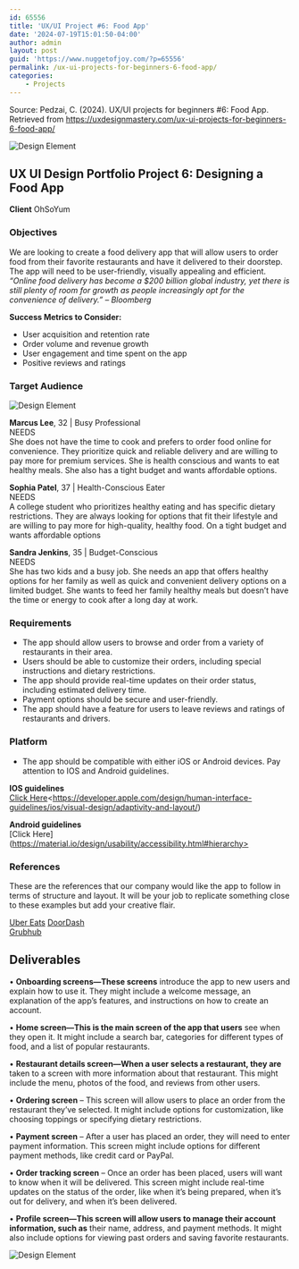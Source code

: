 ```yaml
---
id: 65556
title: 'UX/UI Project #6: Food App'
date: '2024-07-19T15:01:50-04:00'
author: admin
layout: post
guid: 'https://www.nuggetofjoy.com/?p=65556'
permalink: /ux-ui-projects-for-beginners-6-food-app/
categories:
    - Projects
---
```


Source: Pedzai, C. (2024). UX/UI projects for beginners #6: Food App. Retrieved from https://uxdesignmastery.com/ux-ui-projects-for-beginners-6-food-app/

![Design Element](https://uxdesignmastery.com/wp-content/uploads/2023/05/Takeawayfood.png)

## UX UI Design Portfolio Project 6: Designing a Food App

**Client** OhSoYum

### Objectives

We are looking to create a food delivery app that will allow users to order food from their favorite restaurants and have it delivered to their doorstep. The app will need to be user-friendly, visually appealing and efficient. *“Online food delivery has become a $200 billion global industry, yet there is still plenty of room for growth as people increasingly opt for the convenience of delivery.” – Bloomberg*

**Success Metrics to Consider:**  
- User acquisition and retention rate  
- Order volume and revenue growth  
- User engagement and time spent on the app  
- Positive reviews and ratings

### Target Audience

![Design Element](https://uxdesignmastery.com/wp-content/uploads/2023/05/Target-Audience-Food-App-1024x338.png)

**Marcus Lee**, 32 | Busy Professional  
NEEDS  
She does not have the time to cook and prefers to order food online for convenience. They prioritize quick and reliable delivery and are willing to pay more for premium services. She is health conscious and wants to eat healthy meals. She also has a tight budget and wants affordable options.

**Sophia Patel**, 37 | Health-Conscious Eater  
NEEDS  
A college student who prioritizes healthy eating and has specific dietary restrictions. They are always looking for options that fit their lifestyle and are willing to pay more for high-quality, healthy food. On a tight budget and wants affordable options

**Sandra Jenkins**, 35 | Budget-Conscious  
NEEDS  
She has two kids and a busy job. She needs an app that offers healthy options for her family as well as quick and convenient delivery options on a limited budget. She wants to feed her family healthy meals but doesn’t have the time or energy to cook after a long day at work.

### Requirements

- The app should allow users to browse and order from a variety of restaurants in their area.
- Users should be able to customize their orders, including special instructions and dietary restrictions.
- The app should provide real-time updates on their order status, including estimated delivery time.
- Payment options should be secure and user-friendly.
- The app should have a feature for users to leave reviews and ratings of restaurants and drivers.

### Platform

- The app should be compatible with either iOS or Android devices. Pay attention to IOS and Android guidelines.

**IOS guidelines**  
[Click Here](http://https//developer.apple.com/design/human-interface-guidelines/ios/visual-design/adaptivity-and-layout/)<https://developer.apple.com/design/human-interface-guidelines/ios/visual-design/adaptivity-and-layout/)

**Android guidelines**  
[Click Here](https://material.io/design/usability/accessibility.html#hierarchy>

### References

These are the references that our company would like the app to follow in terms of structure and layout. It will be your job to replicate something close to these examples but add your creative flair.

[Uber Eats](https://www.ubereats.com/)
[DoorDash](https://www.doordash.com/)  
[Grubhub](https://www.grubhub.com/>)

## Deliverables

• **Onboarding screens—These screens** introduce the app to new users and explain how to use it. They might include a welcome message, an explanation of the app’s features, and instructions on how to create an account.

• **Home screen—This is the main screen of the app that users** see when they open it. It might include a search bar, categories for different types of food, and a list of popular restaurants.

• **Restaurant details screen—When a user selects a restaurant, they are** taken to a screen with more information about that restaurant. This might include the menu, photos of the food, and reviews from other users.

• **Ordering screen** – This screen will allow users to place an order from the restaurant they’ve selected. It might include options for customization, like choosing toppings or specifying dietary restrictions.

• **Payment screen** – After a user has placed an order, they will need to enter payment information. This screen might include options for different payment methods, like credit card or PayPal.

• **Order tracking screen** – Once an order has been placed, users will want to know when it will be delivered. This screen might include real-time updates on the status of the order, like when it’s being prepared, when it’s out for delivery, and when it’s been delivered.

• **Profile screen—This screen will allow users to manage their account information, such as** their name, address, and payment methods. It might also include options for viewing past orders and saving favorite restaurants.

![Design Element](https://uxdesignmastery.com/wp-content/uploads/2023/05/testing-1024x415.png)